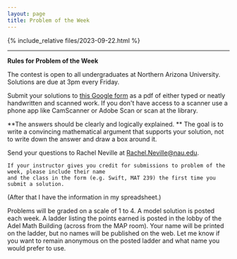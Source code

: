 ```yaml
---
layout: page
title: Problem of the Week
---
```


{% include_relative files/2023-09-22.html %}



<hr>
<b>Rules for Problem of the Week</b>
<p>
The contest is open to all undergraduates at Northern Arizona University. Solutions are due at 3pm every Friday. 
<p>
Submit your solutions to <a href="https://forms.gle/LgCLL5vhwUn6h5eA7">this Google form</a> as a pdf of either typed or neatly handwritten and scanned work. If you don't have access to a scanner use a phone app like CamScanner or Adobe Scan or scan at the library. 

<p>**The answers should be clearly and logically explained. ** The goal is to write a convincing mathematical argument that supports your solution, not to write down the answer and draw a box around it.
</p> 


<p>
Send your questions to Rachel Neville at
<a href="mailto:Rachel.Neville@nau.edu?subject=potw" target="_blank">Rachel.Neville@nau.edu</a>.  

	If your instructor gives you credit for submissions to problem of the week, please include their name
	and the class in the form (e.g. Swift, MAT 239) the first time you submit a solution.  
(After that I have the information in my spreadsheet.)
</p>

<p>
	Problems will be graded on a scale of 1 to 4.  A model solution is posted each week.
	A ladder listing the points earned is posted in the lobby of the Adel Math Building 
	(across from the MAP room).  Your name will be printed on the ladder, but no names will be published on the web.
	Let me know if you want to remain anonymous on the posted ladder and what name you would prefer to use.
</p> 
